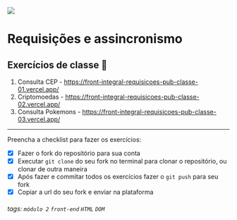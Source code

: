 ![](https://i.imgur.com/xG74tOh.png)

# Requisições e assincronismo

## Exercícios de classe 🏫

1. Consulta CEP - <https://front-integral-requisicoes-pub-classe-01.vercel.app/>
2. Criptomoedas - <https://front-integral-requisicoes-pub-classe-02.vercel.app/>
3. Consulta Pokemons - <https://front-integral-requisicoes-pub-classe-03.vercel.app/>

---

Preencha a checklist para fazer os exercícios:

- [x] Fazer o fork do repositório para sua conta
- [x] Executar `git clone` do seu fork no terminal para clonar o repositório, ou clonar de outra maneira
- [x] Após fazer e commitar todos os exercícios fazer o `git push` para seu fork
- [x] Copiar a url do seu fork e enviar na plataforma

###### tags: `módulo 2` `front-end` `HTML` `DOM`

